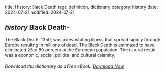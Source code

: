 title: History: Black Death
tags: definition, dictionary
category: history
date: 2024-07-21
modified: 2024-07-21

## _history_ Black Death-
The Black Death, 1350,
 was a devastating
 illness that spread rapidly through Europe resulting in millions of
 dead. The Black Death is estimated to have eliminated 25 to 50
 percent of the European population. The natural result was a
 economic, social, political and cultural calamity.

###### Download *this* dictionary as a Free eBook: [Download Now]({static}static/SerfHistoryDictionary.pdf)

